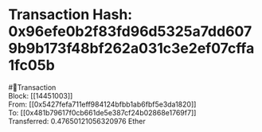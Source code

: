 
Transaction Hash: 0x96efe0b2f83fd96d5325a7dd6079b9b173f48bf262a031c3e2ef07cffa1fc05b
====================================================================================
  
#💸Transaction  
Block: [[14451003]]  
From: [[0x5427fefa711eff984124bfbb1ab6fbf5e3da1820]]  
To: [[0x481b79617f0cb661de5e387cf24b02868e1769f7]]  
Transferred: 0.47650121056320976 Ether